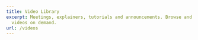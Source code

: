```yaml
---
title: Video Library
excerpt: Meetings, explainers, tutorials and announcements. Browse and watch
  videos on demand.
url: /videos
---
```

